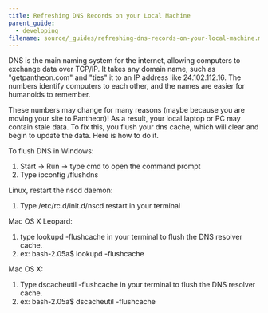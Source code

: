 ```yaml
---
title: Refreshing DNS Records on your Local Machine
parent_guide:
  - developing
filename: source/_guides/refreshing-dns-records-on-your-local-machine.md
---
```


DNS is the main naming system for the internet, allowing computers to exchange data over TCP/IP. It takes any domain name, such as "getpantheon.com" and "ties" it to an IP address like 24.102.112.16. The numbers identify computers to each other, and the names are easier for humanoids to remember.  


These numbers may change for many reasons (maybe because you are moving your site to Pantheon)! As a result, your local laptop or PC may contain stale data. To fix this, you flush your dns cache, which will clear and begin to update the data. Here is how to do it.  


To flush DNS in Windows:

1. Start -> Run -> type cmd to open the command prompt
2. Type ipconfig /flushdns
Linux, restart the nscd daemon:
1. Type /etc/rc.d/init.d/nscd restart in your terminal
Mac OS X Leopard:
1. type lookupd -flushcache in your terminal to flush the DNS resolver cache.
2. ex: bash-2.05a$ lookupd -flushcache
Mac OS X:
1. Type dscacheutil -flushcache in your terminal to flush the DNS resolver cache.
2. ex: bash-2.05a$ dscacheutil -flushcache
